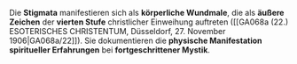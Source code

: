 
Die **Stigmata** manifestieren sich als **körperliche Wundmale**, die als **äußere Zeichen** der **vierten Stufe** christlicher Einweihung auftreten ([[GA068a (22.) ESOTERISCHES CHRISTENTUM, Düsseldorf, 27. November 1906|GA068a/22]]). Sie dokumentieren die **physische Manifestation** **spiritueller Erfahrungen** bei **fortgeschrittener Mystik**.
